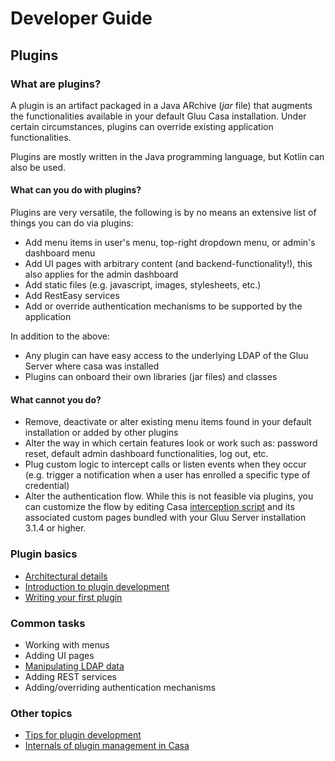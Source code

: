 # Developer Guide

## Plugins

### What are plugins?

A plugin is an artifact packaged in a Java ARchive (<i>jar</i> file) that augments the functionalities available in your default Gluu Casa installation. Under certain circumstances, plugins can override existing application functionalities.

Plugins are mostly written in the Java programming language, but Kotlin can also be used.

#### What can you do with plugins?

Plugins are very versatile, the following is by no means an extensive list of things you can do via plugins:

- Add menu items in user's menu, top-right dropdown menu, or admin's dashboard menu
- Add UI pages with arbitrary content (and backend-functionality!), this also applies for the admin dashboard
- Add static files (e.g. javascript, images, stylesheets, etc.)
- Add RestEasy services
- Add or override authentication mechanisms to be supported by the application

In addition to the above:
- Any plugin can have easy access to the underlying LDAP of the Gluu Server where casa was installed
- Plugins can onboard their own libraries (jar files) and classes

#### What cannot you do?

- Remove, deactivate or alter existing menu items found in your default installation or added by other plugins
- Alter the way in which certain features look or work such as: password reset, default admin dashboard functionalities, log out, etc.
- Plug custom logic to intercept calls or listen events when they occur (e.g. trigger a notification when a user has enrolled a specific type of credential)
- Alter the authentication flow. While this is not feasible via plugins, you can customize the flow by editing Casa [interception script](https://gluu.org/docs/ce/admin-guide/custom-script) and its associated custom pages bundled with your Gluu Server installation 3.1.4 or higher.

### Plugin basics

- [Architectural details](./architecture.md)
- [Introduction to plugin development](./intro-plugin.md)
- [Writing your first plugin](./writing-first.md)

### Common tasks

- Working with menus
- Adding UI pages
- [Manipulating LDAP data](./ldap-data.md)
- Adding REST services
- Adding/overriding authentication mechanisms

### Other topics

- [Tips for plugin development](./tips-development.md)
- [Internals of plugin management in Casa](./plugin-management-internals.md)
